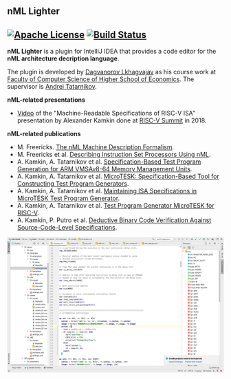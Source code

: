 nML Lighter
---
[![Apache License](https://img.shields.io/badge/license-Apache%202-blue.svg)](LICENSE)
[![Build Status](https://travis-ci.org/andrewt0301/nml-lighter.svg?branch=master)](
https://travis-ci.org/andrewt0301/nml-lighter)
---

__nML Lighter__ is a plugin for IntelliJ IDEA that provides a code editor for the __nML
architecture decription language__.

The plugin is developed by [Dagvanorov Lkhagvajav](https://github.com/tombuuz) as his course work at
[Faculty of Computer Science of Higher School of Economics](https://cs.hse.ru/en/).
The supervisor is [Andrei Tatarnikov](https://github.com/andrewt0301).

__nML-related presentations__

* [Video](https://www.youtube.com/watch?v=7phKiMm3onE)
of the "Machine-Readable Specifications of RISC-V ISA" presentation by Alexander Kamkin 
done at [RISC-V Summit](https://riscv.org/proceedings/2018/12/inaugural-risc-v-summit-proceedings/)
in 2018.

__nML-related publications__

* M. Freericks.
  [The nML Machine Description Formalism](
  http://citeseerx.ist.psu.edu/viewdoc/download?doi=10.1.1.40.4384&rep=rep1&type=pdf).
* M. Freericks et al.
  [Describing Instruction Set Processors Using nML](
  https://core.ac.uk/download/pdf/23797703.pdf).
* A. Kamkin, A. Tatarnikov et al.
  [Specification-Based Test Program Generation for ARM VMSAv8-64 Memory Management Units](
  https://ieeexplore.ieee.org/document/7548929).
* A. Kamkin, A. Tatarnikov et al.
  [MicroTESK: Specification-Based Tool for Constructing Test Program Generators]( 
  https://link.springer.com/chapter/10.1007/978-3-319-70389-3_15).  
* A. Kamkin, A. Tatarnikov et al.
  [Maintaining ISA Specifications in MicroTESK Test Program Generator](
  https://ieeexplore.ieee.org/document/8396942).
* A. Kamkin, A. Tatarnikov et al.
  [Test Program Generator MicroTESK for RISC-V](
  https://ieeexplore.ieee.org/document/8746054).
* A. Kamkin, P. Putro et al.
  [Deductive Binary Code Verification Against Source-Code-Level Specifications](
  https://link.springer.com/chapter/10.1007/978-3-030-50995-8_3).

![nML Lighter](nML_IntelliJ_Plugin.png)
